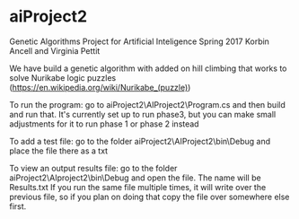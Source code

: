 # aiProject2
Genetic Algorithms Project for Artificial Inteligence Spring 2017
Korbin Ancell and Virginia Pettit

We have build a genetic algorithm with added on hill climbing that works to solve Nurikabe logic puzzles (https://en.wikipedia.org/wiki/Nurikabe_(puzzle))

To run the program:
go to aiProject2\AIProject2\Program.cs and then build and run that. It's currently set up to run phase3, but you can make small adjustments for it to run phase 1 or phase 2 instead

To add a test file:
go to the folder aiProject2\AIProject2\bin\Debug and place the file there as a txt

To view an output results file:
go to the folder aiProject2\AIproject2\bin\Debug and open the file. The name will be <filename>Results.txt
If you run the same file multiple times, it will write over the previous file, so if you plan on doing that copy the file over somewhere else first.
